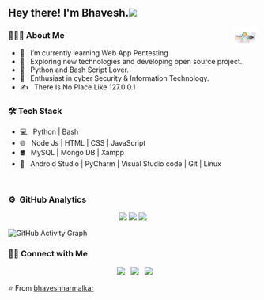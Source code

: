 <h2> Hey there! I'm Bhavesh.<img src="https://raw.githubusercontent.com/syedareehaquasar/syedareehaquasar/master/gifs/Hi.gif" width="30px"></h2>
<img align="right" alt="GIF" src="https://raw.githubusercontent.com/devSouvik/devSouvik/master/gif3.gif" width="50"/>

<h3> 👨🏻‍💻 About Me </h3>

- 🔭 &nbsp; I’m currently learning Web App Pentesting
- 🤔 &nbsp; Exploring new technologies and developing open source project.
- 💼 &nbsp; Python and Bash Script Lover.
- 🌱 &nbsp; Enthusiast in cyber Security & Information Technology.
- ✍️ &nbsp; There Is No Place Like 127.0.0.1 

<h3>🛠 Tech Stack</h3>

- 💻 &nbsp; Python | Bash  
- 🌐 &nbsp; Node Js | HTML | CSS | JavaScript 
- 🛢 &nbsp; MySQL | Mongo DB | Xampp
- 🔧 &nbsp; Android Studio | PyCharm | Visual Studio code | Git | Linux
<!-- 
[![Top Langs](https://github-readme-stats.vercel.app/api/top-langs/?username=bhaveshharmalkar&layout=compact&text_color=daf7dc&bg_color=151515)](https://github.com/bhaveshharmakar/github-readme-stats) -->
<br/>

### ⚙️ &nbsp;GitHub Analytics

<p align = "center">
 <img src = "https://github-readme-stats.vercel.app/api?username=bhaveshharmalkar&show_icons=true&theme=dark" width = 450 />
 <img src = "https://github-readme-streak-stats.herokuapp.com/?user=bhaveshharmalkar&theme=dark&hide_border=true" width = 500 />
 <img src="https://github-readme-stats.vercel.app/api/top-langs/?username=bhaveshharmalkar&theme=dark&hide_border=true" /> 
</p>

![GitHub Activity Graph](https://activity-graph.herokuapp.com/graph?username=bhaveshharmalkar) 

<h3> 🤝🏻 Connect with Me </h3>

<p align="center">
&nbsp; <a href="https://twitter.com/bhavesharmalkar" target="_blank" rel="noopener noreferrer"><img src="https://img.icons8.com/plasticine/100/000000/twitter.png" width="50" /></a>  
&nbsp; <a href="https://www.instagram.com/bhaveshharmalkar/" target="_blank" rel="noopener noreferrer"><img src="https://img.icons8.com/plasticine/100/000000/instagram-new.png" width="50" /></a>  
&nbsp; <a href="mailto:bhaveshharmalkar28@gmail.com" target="_blank" rel="noopener noreferrer"><img src="https://img.icons8.com/plasticine/100/000000/gmail.png"  width="50" /></a>
</p>

⭐️ From [bhaveshharmalkar](https://github.com/bhaveshharmalkar)


